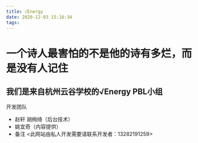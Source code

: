 ```yaml
---
title: √Energy
date: 2020-12-03 15:16:34
tags:
---
```

# 一个诗人最害怕的不是他的诗有多烂，而是没有人记住
## 我们是来自杭州云谷学校的√Energy PBL小组
开发团队
- 赵轩 胡绚绮（后台技术）
- 姚宜奇（内容提供）
- 备注 <此网站由私人开发需要请联系开发者：13282191259>




